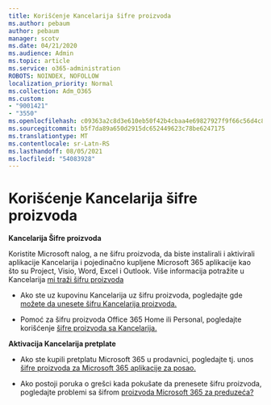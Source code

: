 ```yaml
---
title: Korišćenje Kancelarija šifre proizvoda
ms.author: pebaum
author: pebaum
manager: scotv
ms.date: 04/21/2020
ms.audience: Admin
ms.topic: article
ms.service: o365-administration
ROBOTS: NOINDEX, NOFOLLOW
localization_priority: Normal
ms.collection: Adm_O365
ms.custom:
- "9001421"
- "3550"
ms.openlocfilehash: c09363a2c8d3e610eb50f42b4cbaa4e69827927f9f66c56d4c88b7ede3d85126
ms.sourcegitcommit: b5f7da89a650d2915dc652449623c78be6247175
ms.translationtype: MT
ms.contentlocale: sr-Latn-RS
ms.lasthandoff: 08/05/2021
ms.locfileid: "54083928"
---
```

# <a name="using-office-product-keys"></a>Korišćenje Kancelarija šifre proizvoda

**Kancelarija Šifre proizvoda**

Koristite Microsoft nalog, a ne šifru proizvoda, da biste instalirali i aktivirali aplikacije Kancelarija i pojedinačno kupljene Microsoft 365 aplikacije kao što su Project, Visio, Word, Excel i Outlook. Više informacija potražite u Kancelarija [mi traži šifru proizvoda](https://support.office.com/article/12a5763a-d45c-4685-8c95-a44500213759?ui=en-US&rs=en-US&ad=US#bkmk_promptforpkey)

- Ako ste uz kupovinu Kancelarija uz šifru proizvoda, pogledajte gde [možete da unesete šifru Kancelarija proizvoda.](https://support.office.com/article/Where-to-enter-your-Office-product-key-0a82e5ae-739e-4b92-a6f4-2ec780c185db)

- Pomoć za šifru proizvoda Office 365 Home ili Personal, pogledajte korišćenje [šifre proizvoda sa Kancelarija.](https://support.office.com/article/using-product-keys-with-office-12a5763a-d45c-4685-8c95-a44500213759)

**Aktivacija Kancelarija pretplate** 

- Ako ste kupili pretplatu Microsoft 365 u prodavnici, pogledajte tj. unos [šifre proizvoda za Microsoft 365 aplikacije za posao.](https://docs.microsoft.com/microsoft-365/commerce/enter-your-product-key)

- Ako postoji poruka o grešci kada pokušate da prenesete šifru proizvoda, pogledajte problemi sa šifrom [proizvoda Microsoft 365 za preduzeća?](https://docs.microsoft.com/microsoft-365/commerce/product-key-errors-and-solutions)
